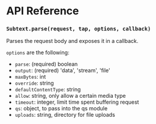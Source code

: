 # API Reference

### `Subtext.parse(request, tap, options, callback)`

Parses the request body and exposes it in a callback.

`options` are the following:
- `parse`: (required) boolean
- `output`: (required) 'data', 'stream', 'file'
- `maxBytes`: int
- `override`: string
- `defaultContentType`: string
- `allow`: string, only allow a certain media type
- `timeout`: integer, limit time spent buffering request
- `qs`: object, to pass into the qs module
- `uploads`: string, directory for file uploads